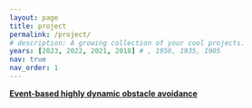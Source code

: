 ```yaml
---
layout: page
title: project
permalink: /project/
# description: A growing collection of your cool projects.
years: [2023, 2022, 2021, 2018] # , 1956, 1935, 1905
nav: true
nav_order: 1
---
```

<!-- _pages/publications.md -->


<!-- <a href="/VisionADL/"><b>VisionADL: Vision-based dataset to support activities of daily living for visually impaired individuals</b></a> -->


<a href="/AvoidEvent/"><b>Event-based highly dynamic obstacle avoidance</b></a>
